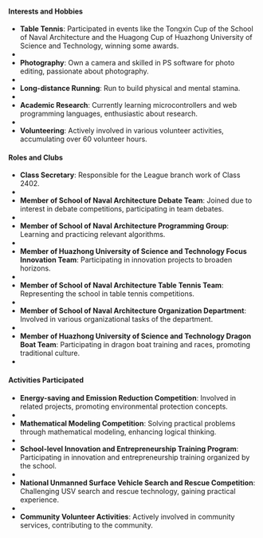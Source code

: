 

#### Interests and Hobbies
- **Table Tennis**: Participated in events like the Tongxin Cup of the School of Naval Architecture and the Huagong Cup of Huazhong University of Science and Technology, winning some awards.
- 
- **Photography**: Own a camera and skilled in PS software for photo editing, passionate about photography.
- 
- **Long-distance Running**: Run to build physical and mental stamina.
- 
- **Academic Research**: Currently learning microcontrollers and web programming languages, enthusiastic about research.
- 
- **Volunteering**: Actively involved in various volunteer activities, accumulating over 60 volunteer hours.

#### Roles and Clubs
- **Class Secretary**: Responsible for the League branch work of Class 2402.
- 
- **Member of School of Naval Architecture Debate Team**: Joined due to interest in debate competitions, participating in team debates.
- 
- **Member of School of Naval Architecture Programming Group**: Learning and practicing relevant algorithms.
- 
- **Member of Huazhong University of Science and Technology Focus Innovation Team**: Participating in innovation projects to broaden horizons.
- 
- **Member of School of Naval Architecture Table Tennis Team**: Representing the school in table tennis competitions.
- 
- **Member of School of Naval Architecture Organization Department**: Involved in various organizational tasks of the department.
- 
- **Member of Huazhong University of Science and Technology Dragon Boat Team**: Participating in dragon boat training and races, promoting traditional culture.
- 

#### Activities Participated
- **Energy-saving and Emission Reduction Competition**: Involved in related projects, promoting environmental protection concepts.
- 
- **Mathematical Modeling Competition**: Solving practical problems through mathematical modeling, enhancing logical thinking.
- 
- **School-level Innovation and Entrepreneurship Training Program**: Participating in innovation and entrepreneurship training organized by the school.
- 
- **National Unmanned Surface Vehicle Search and Rescue Competition**: Challenging USV search and rescue technology, gaining practical experience.
- 
- **Community Volunteer Activities**: Actively involved in community services, contributing to the community.
```

